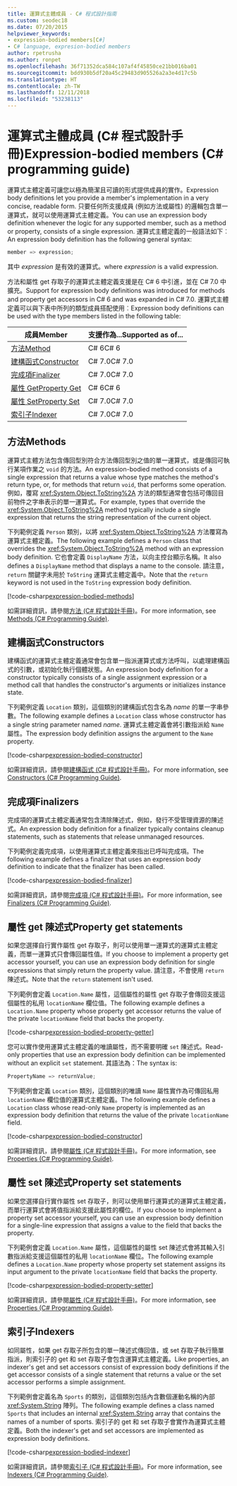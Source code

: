 ```yaml
---
title: 運算式主體成員 - C# 程式設計指南
ms.custom: seodec18
ms.date: 07/20/2015
helpviewer_keywords:
- expression-bodied members[C#]
- C# language, expresion-bodied members
author: rpetrusha
ms.author: ronpet
ms.openlocfilehash: 36f71352dca584c107af4f45850ce21bb016ba01
ms.sourcegitcommit: bdd930b5df20a45c29483d905526a2a3e4d17c5b
ms.translationtype: HT
ms.contentlocale: zh-TW
ms.lasthandoff: 12/11/2018
ms.locfileid: "53238113"
---
```

# <a name="expression-bodied-members-c-programming-guide"></a><span data-ttu-id="6a2ad-102">運算式主體成員 (C# 程式設計手冊)</span><span class="sxs-lookup"><span data-stu-id="6a2ad-102">Expression-bodied members (C# programming guide)</span></span>
<span data-ttu-id="6a2ad-103">運算式主體定義可讓您以極為簡潔且可讀的形式提供成員的實作。</span><span class="sxs-lookup"><span data-stu-id="6a2ad-103">Expression body definitions let you provide a member's implementation in a very concise, readable form.</span></span> <span data-ttu-id="6a2ad-104">只要任何所支援成員 (例如方法或屬性) 的邏輯包含單一運算式，就可以使用運算式主體定義。</span><span class="sxs-lookup"><span data-stu-id="6a2ad-104">You can use an expression body definition whenever the logic for any supported member, such as a method or property, consists of a single expression.</span></span> <span data-ttu-id="6a2ad-105">運算式主體定義的一般語法如下︰</span><span class="sxs-lookup"><span data-stu-id="6a2ad-105">An expression body definition has the following general syntax:</span></span>

```csharp
member => expression;
```

<span data-ttu-id="6a2ad-106">其中 *expression* 是有效的運算式。</span><span class="sxs-lookup"><span data-stu-id="6a2ad-106">where *expression* is a valid expression.</span></span> 

<span data-ttu-id="6a2ad-107">方法和屬性 get 存取子的運算式主體定義支援是在 C# 6 中引進，並在 C# 7.0 中擴充。</span><span class="sxs-lookup"><span data-stu-id="6a2ad-107">Support for expression body definitions was introduced for methods and property get accessors in C# 6 and was expanded in C# 7.0.</span></span> <span data-ttu-id="6a2ad-108">運算式主體定義可以與下表中所列的類型成員搭配使用︰</span><span class="sxs-lookup"><span data-stu-id="6a2ad-108">Expression body definitions can be used with the type members listed in the following table:</span></span> 

|<span data-ttu-id="6a2ad-109">成員</span><span class="sxs-lookup"><span data-stu-id="6a2ad-109">Member</span></span>  |<span data-ttu-id="6a2ad-110">支援作為...</span><span class="sxs-lookup"><span data-stu-id="6a2ad-110">Supported as of...</span></span> |
|---------|---------|
|[<span data-ttu-id="6a2ad-111">方法</span><span class="sxs-lookup"><span data-stu-id="6a2ad-111">Method</span></span>](#methods)  |<span data-ttu-id="6a2ad-112">C# 6</span><span class="sxs-lookup"><span data-stu-id="6a2ad-112">C# 6</span></span> |
|[<span data-ttu-id="6a2ad-113">建構函式</span><span class="sxs-lookup"><span data-stu-id="6a2ad-113">Constructor</span></span>](#constructors)   |<span data-ttu-id="6a2ad-114">C# 7.0</span><span class="sxs-lookup"><span data-stu-id="6a2ad-114">C# 7.0</span></span> |
|[<span data-ttu-id="6a2ad-115">完成項</span><span class="sxs-lookup"><span data-stu-id="6a2ad-115">Finalizer</span></span>](#finalizers)     |<span data-ttu-id="6a2ad-116">C# 7.0</span><span class="sxs-lookup"><span data-stu-id="6a2ad-116">C# 7.0</span></span> |
|[<span data-ttu-id="6a2ad-117">屬性 Get</span><span class="sxs-lookup"><span data-stu-id="6a2ad-117">Property Get</span></span>](#property-get-statements)  |<span data-ttu-id="6a2ad-118">C# 6</span><span class="sxs-lookup"><span data-stu-id="6a2ad-118">C# 6</span></span> |
|[<span data-ttu-id="6a2ad-119">屬性 Set</span><span class="sxs-lookup"><span data-stu-id="6a2ad-119">Property Set</span></span>](#property-set-statements)  |<span data-ttu-id="6a2ad-120">C# 7.0</span><span class="sxs-lookup"><span data-stu-id="6a2ad-120">C# 7.0</span></span> |
|[<span data-ttu-id="6a2ad-121">索引子</span><span class="sxs-lookup"><span data-stu-id="6a2ad-121">Indexer</span></span>](#indexers)       |<span data-ttu-id="6a2ad-122">C# 7.0</span><span class="sxs-lookup"><span data-stu-id="6a2ad-122">C# 7.0</span></span> |

## <a name="methods"></a><span data-ttu-id="6a2ad-123">方法</span><span class="sxs-lookup"><span data-stu-id="6a2ad-123">Methods</span></span>

<span data-ttu-id="6a2ad-124">運算式主體方法包含傳回型別符合方法傳回型別之值的單一運算式，或是傳回可執行某項作業之 `void` 的方法。</span><span class="sxs-lookup"><span data-stu-id="6a2ad-124">An expression-bodied method consists of a single expression that returns a value whose type matches the method's return type, or, for methods that return `void`, that performs some operation.</span></span> <span data-ttu-id="6a2ad-125">例如，覆寫 <xref:System.Object.ToString%2A> 方法的類型通常會包括可傳回目前物件之字串表示的單一運算式。</span><span class="sxs-lookup"><span data-stu-id="6a2ad-125">For example, types that override the <xref:System.Object.ToString%2A> method typically include a single expression that returns the string representation of the current object.</span></span> 

<span data-ttu-id="6a2ad-126">下列範例定義 `Person` 類別，以將 <xref:System.Object.ToString%2A> 方法覆寫為運算式主體定義。</span><span class="sxs-lookup"><span data-stu-id="6a2ad-126">The following example defines a `Person` class that overrides the <xref:System.Object.ToString%2A> method with an expression body definition.</span></span> <span data-ttu-id="6a2ad-127">它也會定義 `DisplayName` 方法，以向主控台顯示名稱。</span><span class="sxs-lookup"><span data-stu-id="6a2ad-127">It also defines a `DisplayName` method that displays a name to the console.</span></span> <span data-ttu-id="6a2ad-128">請注意，`return` 關鍵字未用於 `ToString` 運算式主體定義中。</span><span class="sxs-lookup"><span data-stu-id="6a2ad-128">Note that the `return` keyword is not used in the `ToString` expression body definition.</span></span>

[!code-csharp[expression-bodied-methods](../../../../samples/snippets/csharp/programming-guide/classes-and-structs/expr-bodied-methods.cs)]  

<span data-ttu-id="6a2ad-129">如需詳細資訊，請參閱[方法 (C# 程式設計手冊)](../classes-and-structs/methods.md)。</span><span class="sxs-lookup"><span data-stu-id="6a2ad-129">For more information, see [Methods (C# Programming Guide)](../classes-and-structs/methods.md).</span></span>
 
## <a name="constructors"></a><span data-ttu-id="6a2ad-130">建構函式</span><span class="sxs-lookup"><span data-stu-id="6a2ad-130">Constructors</span></span>

<span data-ttu-id="6a2ad-131">建構函式的運算式主體定義通常會包含單一指派運算式或方法呼叫，以處理建構函式的引數，或初始化執行個體狀態。</span><span class="sxs-lookup"><span data-stu-id="6a2ad-131">An expression body definition for a constructor typically consists of a single assignment expression or a method call that handles the constructor's arguments or initializes instance state.</span></span> 

<span data-ttu-id="6a2ad-132">下列範例定義 `Location` 類別，這個類別的建構函式包含名為 *name* 的單一字串參數。</span><span class="sxs-lookup"><span data-stu-id="6a2ad-132">The following example defines a `Location` class whose constructor has a single string parameter named *name*.</span></span> <span data-ttu-id="6a2ad-133">運算式主體定義會將引數指派給 `Name` 屬性。</span><span class="sxs-lookup"><span data-stu-id="6a2ad-133">The expression body definition assigns the argument to the `Name` property.</span></span>

[!code-csharp[expression-bodied-constructor](../../../../samples/snippets/csharp/programming-guide/classes-and-structs/expr-bodied-ctor.cs#1)]  

<span data-ttu-id="6a2ad-134">如需詳細資訊，請參閱[建構函式 (C# 程式設計手冊)](../classes-and-structs/constructors.md)。</span><span class="sxs-lookup"><span data-stu-id="6a2ad-134">For more information, see [Constructors (C# Programming Guide)](../classes-and-structs/constructors.md).</span></span>

## <a name="finalizers"></a><span data-ttu-id="6a2ad-135">完成項</span><span class="sxs-lookup"><span data-stu-id="6a2ad-135">Finalizers</span></span>

<span data-ttu-id="6a2ad-136">完成項的運算式主體定義通常包含清除陳述式，例如，發行不受管理資源的陳述式。</span><span class="sxs-lookup"><span data-stu-id="6a2ad-136">An expression body definition for a finalizer typically contains cleanup statements, such as statements that release unmanaged resources.</span></span>

<span data-ttu-id="6a2ad-137">下列範例定義完成項，以使用運算式主體定義來指出已呼叫完成項。</span><span class="sxs-lookup"><span data-stu-id="6a2ad-137">The following example defines a finalizer that uses an expression body definition to indicate that the finalizer has been called.</span></span>

[!code-csharp[expression-bodied-finalizer](../../../../samples/snippets/csharp/programming-guide/classes-and-structs/expr-bodied-destructor.cs#1)]  

<span data-ttu-id="6a2ad-138">如需詳細資訊，請參閱[完成項 (C# 程式設計手冊)](../classes-and-structs/destructors.md)。</span><span class="sxs-lookup"><span data-stu-id="6a2ad-138">For more information, see [Finalizers (C# Programming Guide)](../classes-and-structs/destructors.md).</span></span>

## <a name="property-get-statements"></a><span data-ttu-id="6a2ad-139">屬性 get 陳述式</span><span class="sxs-lookup"><span data-stu-id="6a2ad-139">Property get statements</span></span>

<span data-ttu-id="6a2ad-140">如果您選擇自行實作屬性 get 存取子，則可以使用單一運算式的運算式主體定義，而單一運算式只會傳回屬性值。</span><span class="sxs-lookup"><span data-stu-id="6a2ad-140">If you choose to implement a property get accessor yourself, you can use an expression body definition for single expressions that simply return the property value.</span></span> <span data-ttu-id="6a2ad-141">請注意，不會使用 `return` 陳述式。</span><span class="sxs-lookup"><span data-stu-id="6a2ad-141">Note that the `return` statement isn't used.</span></span>

<span data-ttu-id="6a2ad-142">下列範例會定義 `Location.Name` 屬性，這個屬性的屬性 get 存取子會傳回支援這個屬性的私用 `locationName` 欄位值。</span><span class="sxs-lookup"><span data-stu-id="6a2ad-142">The following example defines a `Location.Name` property whose property get accessor returns the value of the private `locationName` field that backs the property.</span></span> 

[!code-csharp[expression-bodied-property-getter](../../../../samples/snippets/csharp/programming-guide/classes-and-structs/expr-bodied-ctor.cs#1)]  

<span data-ttu-id="6a2ad-143">您可以實作使用運算式主體定義的唯讀屬性，而不需要明確 `set` 陳述式。</span><span class="sxs-lookup"><span data-stu-id="6a2ad-143">Read-only properties that use an expression body definition can be implemented without an explicit `set` statement.</span></span> <span data-ttu-id="6a2ad-144">其語法為：</span><span class="sxs-lookup"><span data-stu-id="6a2ad-144">The syntax is:</span></span>

```csharp
PropertyName => returnValue;
```

<span data-ttu-id="6a2ad-145">下列範例會定義 `Location` 類別，這個類別的唯讀 `Name` 屬性實作為可傳回私用 `locationName` 欄位值的運算式主體定義。</span><span class="sxs-lookup"><span data-stu-id="6a2ad-145">The following example defines a `Location` class whose read-only `Name` property is implemented as an expression body definition that returns the value of the private `locationName` field.</span></span>

[!code-csharp[expression-bodied-constructor](../../../../samples/snippets/csharp/programming-guide/classes-and-structs/expr-bodied-readonly.cs#1)]  

<span data-ttu-id="6a2ad-146">如需詳細資訊，請參閱[屬性 (C# 程式設計手冊)](../classes-and-structs/properties.md)。</span><span class="sxs-lookup"><span data-stu-id="6a2ad-146">For more information, see [Properties (C# Programming Guide)](../classes-and-structs/properties.md).</span></span>

## <a name="property-set-statements"></a><span data-ttu-id="6a2ad-147">屬性 set 陳述式</span><span class="sxs-lookup"><span data-stu-id="6a2ad-147">Property set statements</span></span>

<span data-ttu-id="6a2ad-148">如果您選擇自行實作屬性 set 存取子，則可以使用單行運算式的運算式主體定義，而單行運算式會將值指派給支援此屬性的欄位。</span><span class="sxs-lookup"><span data-stu-id="6a2ad-148">If you choose to implement a property set accessor yourself, you can use an expression body definition for a single-line expression that assigns a value to the field that backs the property.</span></span>

<span data-ttu-id="6a2ad-149">下列範例會定義 `Location.Name` 屬性，這個屬性的屬性 set 陳述式會將其輸入引數指派給支援這個屬性的私用 `locationName` 欄位。</span><span class="sxs-lookup"><span data-stu-id="6a2ad-149">The following example defines a `Location.Name` property whose property set statement assigns its input argument to the private `locationName` field that backs the property.</span></span>

[!code-csharp[expression-bodied-property-setter](../../../../samples/snippets/csharp/programming-guide/classes-and-structs/expr-bodied-ctor.cs#1)]  

<span data-ttu-id="6a2ad-150">如需詳細資訊，請參閱[屬性 (C# 程式設計手冊)](../classes-and-structs/properties.md)。</span><span class="sxs-lookup"><span data-stu-id="6a2ad-150">For more information, see [Properties (C# Programming Guide)](../classes-and-structs/properties.md).</span></span>

## <a name="indexers"></a><span data-ttu-id="6a2ad-151">索引子</span><span class="sxs-lookup"><span data-stu-id="6a2ad-151">Indexers</span></span>

<span data-ttu-id="6a2ad-152">如同屬性，如果 get 存取子所包含的單一陳述式傳回值，或 set 存取子執行簡單指派，則索引子的 get 和 set 存取子會包含運算式主體定義。</span><span class="sxs-lookup"><span data-stu-id="6a2ad-152">Like properties, an indexer's get and set accessors consist of expression body definitions if the get accessor consists of a single statement that returns a value or the set accessor performs a simple assignment.</span></span>

<span data-ttu-id="6a2ad-153">下列範例會定義名為 `Sports` 的類別，這個類別包括內含數個運動名稱的內部 <xref:System.String> 陣列。</span><span class="sxs-lookup"><span data-stu-id="6a2ad-153">The following example defines a class named `Sports` that includes an internal <xref:System.String> array that contains the names of a number of sports.</span></span> <span data-ttu-id="6a2ad-154">索引子的 get 和 set 存取子會實作為運算式主體定義。</span><span class="sxs-lookup"><span data-stu-id="6a2ad-154">Both the indexer's get and set accessors are implemented as expression body definitions.</span></span>

[!code-csharp[expression-bodied-indexer](../../../../samples/snippets/csharp/programming-guide/classes-and-structs/expr-bodied-indexers.cs#1)] 

<span data-ttu-id="6a2ad-155">如需詳細資訊，請參閱[索引子 (C# 程式設計手冊)](../indexers/index.md)。</span><span class="sxs-lookup"><span data-stu-id="6a2ad-155">For more information, see [Indexers (C# Programming Guide)](../indexers/index.md).</span></span>

